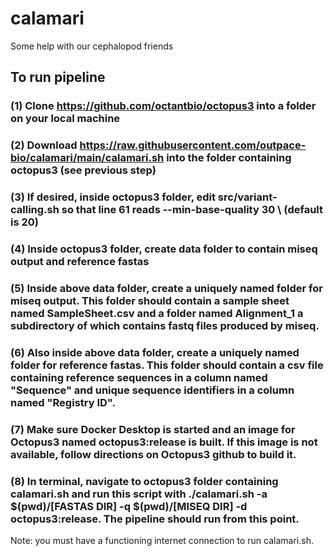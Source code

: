# calamari
Some help with our cephalopod friends

## To run pipeline

### (1) Clone https://github.com/octantbio/octopus3 into a folder on your local machine

### (2) Download https://raw.githubusercontent.com/outpace-bio/calamari/main/calamari.sh into the folder containing octopus3 (see previous step)

### (3) If desired, inside octopus3 folder, edit src/variant-calling.sh so that line 61 reads  --min-base-quality 30 \ (default is 20)

### (4) Inside octopus3 folder, create data folder to contain miseq output and reference fastas

### (5) Inside above data folder, create a uniquely named folder for miseq output. This folder should contain a sample sheet named SampleSheet.csv and a folder named Alignment_1 a subdirectory of which contains fastq files produced by miseq.

### (6) Also inside above data folder, create a uniquely named folder for reference fastas. This folder should contain a csv file containing reference sequences in a column named "Sequence" and unique sequence identifiers in a column named "Registry ID".

### (7) Make sure Docker Desktop is started and an image for Octopus3 named octopus3:release is built. If this image is not available, follow directions on Octopus3 github to build it.

### (8) In terminal, navigate to octopus3 folder containing calamari.sh and run this script with ./calamari.sh -a $(pwd)/[FASTAS DIR] -q $(pwd)/[MISEQ DIR] -d octopus3:release. The pipeline should run from this point.

Note: you must have a functioning internet connection to run calamari.sh.


